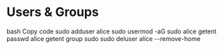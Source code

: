 # Users & Groups


bash
Copy code
sudo adduser alice
sudo usermod -aG sudo alice
getent passwd alice
getent group sudo
sudo deluser alice --remove-home
